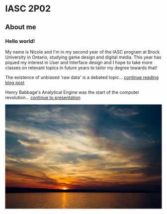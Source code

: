 # IASC 2P02

## About me

### Hello world!

My name is Nicole and I'm in my second year of the IASC program at Brock University in Ontario, studying game design and digital media. This year has piqued my interest in User and Interface design and I hope to take more classes on relevant topics in future years to tailor my degree towards that!

The existence of unbiased 'raw data' is a debated topic... [continue reading blog post](blog)

Henry Babbage's Analytical Engine was the start of the computer revolution... [continue to presentation](reveal/index.html)

![](images/sunset.jpg)

